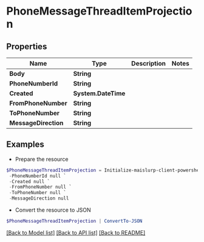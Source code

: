 # PhoneMessageThreadItemProjection
## Properties

Name | Type | Description | Notes
------------ | ------------- | ------------- | -------------
**Body** | **String** |  | 
**PhoneNumberId** | **String** |  | 
**Created** | **System.DateTime** |  | 
**FromPhoneNumber** | **String** |  | 
**ToPhoneNumber** | **String** |  | 
**MessageDirection** | **String** |  | 

## Examples

- Prepare the resource
```powershell
$PhoneMessageThreadItemProjection = Initialize-maislurp-client-powershellPhoneMessageThreadItemProjection  -Body null `
 -PhoneNumberId null `
 -Created null `
 -FromPhoneNumber null `
 -ToPhoneNumber null `
 -MessageDirection null
```

- Convert the resource to JSON
```powershell
$PhoneMessageThreadItemProjection | ConvertTo-JSON
```

[[Back to Model list]](../README#documentation-for-models) [[Back to API list]](../README#documentation-for-api-endpoints) [[Back to README]](../README)

